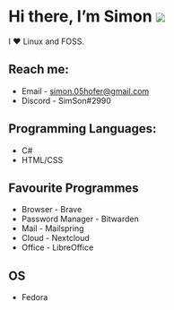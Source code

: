 # Hi there, I’m Simon ![](https://user-images.githubusercontent.com/18350557/176309783-0785949b-9127-417c-8b55-ab5a4333674e.gif)

I ❤️ Linux and FOSS.


## Reach me:
   - Email - simon.05hofer@gmail.com
   - Discord - SimSon#2990

## Programming Languages:
   - C#
   - HTML/CSS

## Favourite Programmes
   - Browser - Brave
   - Password Manager - Bitwarden
   - Mail - Mailspring
   - Cloud - Nextcloud
   - Office - LibreOffice

## OS
   - Fedora
